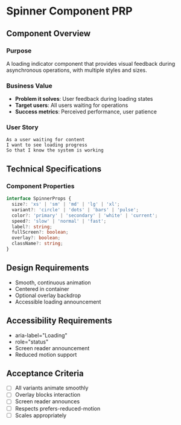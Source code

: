 # Spinner Component PRP

## Component Overview

### Purpose
A loading indicator component that provides visual feedback during asynchronous operations, with multiple styles and sizes.

### Business Value
- **Problem it solves**: User feedback during loading states
- **Target users**: All users waiting for operations
- **Success metrics**: Perceived performance, user patience

### User Story
```
As a user waiting for content
I want to see loading progress
So that I know the system is working
```

## Technical Specifications

### Component Properties
```typescript
interface SpinnerProps {
  size?: 'xs' | 'sm' | 'md' | 'lg' | 'xl';
  variant?: 'circle' | 'dots' | 'bars' | 'pulse';
  color?: 'primary' | 'secondary' | 'white' | 'current';
  speed?: 'slow' | 'normal' | 'fast';
  label?: string;
  fullScreen?: boolean;
  overlay?: boolean;
  className?: string;
}
```

## Design Requirements
- Smooth, continuous animation
- Centered in container
- Optional overlay backdrop
- Accessible loading announcement

## Accessibility Requirements
- aria-label="Loading"
- role="status"
- Screen reader announcement
- Reduced motion support

## Acceptance Criteria
- [ ] All variants animate smoothly
- [ ] Overlay blocks interaction
- [ ] Screen reader announces
- [ ] Respects prefers-reduced-motion
- [ ] Scales appropriately
